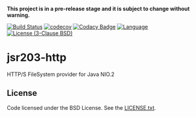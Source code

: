 **This project is in a pre-release stage and it is subject to change without warning.**

[![Build Status](https://travis-ci.org/magicDGS/jsr203-http.svg?branch=master)](https://travis-ci.org/magicDGS/jsr203-http)
[![codecov](https://codecov.io/gh/magicDGS/jsr203-http/branch/master/graph/badge.svg)](https://codecov.io/gh/magicDGS/jsr203-http)
[![Codacy Badge](https://api.codacy.com/project/badge/Grade/6af974bdd86a4e7c9d4f7a71995f4dae)](https://www.codacy.com/app/daniel-gomez-sanchez/jsr203-http?utm_source=github.com&amp;utm_medium=referral&amp;utm_content=magicDGS/jsr203-http&amp;utm_campaign=Badge_Grade)
[![Language](http://img.shields.io/badge/language-java-brightgreen.svg)](https://www.java.com/)
[![License (3-Clause BSD)](https://img.shields.io/badge/license-BSD%203--Clause-blue.svg)](https://opensource.org/licenses/BSD-3-Clause)

# jsr203-http

HTTP/S FileSystem provider for Java NIO.2

## License

Code licensed under the BSD License. See the
[LICENSE.txt](https://github.com/magicDGS/jsr203-http/blob/master/LICENSE.txt).
